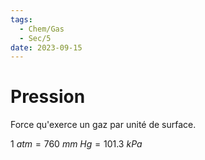 ```yaml
---
tags:
  - Chem/Gas
  - Sec/5
date: 2023-09-15
---
```


# Pression

Force qu'exerce un gaz par unité de surface.

$1\ atm = 760\ mm\ Hg = 101.3\ kPa$